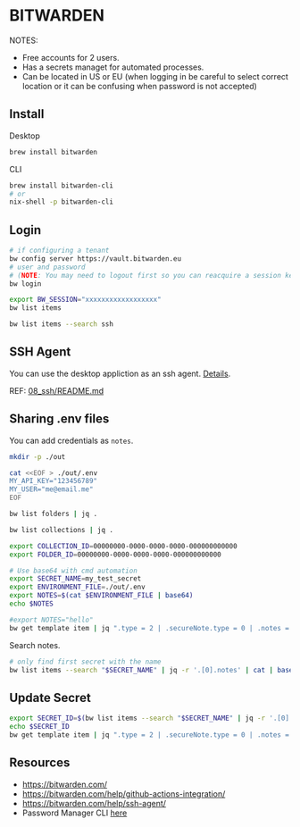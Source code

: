 # BITWARDEN

NOTES:

* Free accounts for 2 users.  
* Has a secrets managet for automated processes.  
* Can be located in US or EU (when logging in be careful to select correct location or it can be confusing when password is not accepted)

## Install

Desktop

```sh
brew install bitwarden
```

CLI

```sh
brew install bitwarden-cli  
# or
nix-shell -p bitwarden-cli
```

## Login

```sh
# if configuring a tenant
bw config server https://vault.bitwarden.eu
# user and password 
# (NOTE: You may need to logout first so you can reacquire a session key)
bw login

export BW_SESSION="xxxxxxxxxxxxxxxxxx"
bw list items

bw list items --search ssh
```

## SSH Agent

You can use the desktop appliction as an ssh agent. [Details](https://bitwarden.com/help/ssh-agent/).  

REF: [08_ssh/README.md](../08_ssh/README.md)  

## Sharing .env files

You can add credentials as `notes`.  

```sh
mkdir -p ./out

cat <<EOF > ./out/.env
MY_API_KEY="123456789"
MY_USER="me@email.me"
EOF

bw list folders | jq .

bw list collections | jq .

export COLLECTION_ID=00000000-0000-0000-0000-000000000000
export FOLDER_ID=00000000-0000-0000-0000-000000000000

# Use base64 with cmd automation
export SECRET_NAME=my_test_secret
export ENVIRONMENT_FILE=./out/.env
export NOTES=$(cat $ENVIRONMENT_FILE | base64)
echo $NOTES

#export NOTES="hello"
bw get template item | jq ".type = 2 | .secureNote.type = 0 | .notes = \"${NOTES}\" | .name = \"${SECRET_NAME}\" | .folderId = \"${FOLDER_ID}\" | .collectionIds = [\"${COLLECTION_ID}\"]" | bw encode | bw create item
```

Search notes.  

```sh
# only find first secret with the name
bw list items --search "$SECRET_NAME" | jq -r '.[0].notes' | cat | base64 -d
```

## Update Secret

```sh
export SECRET_ID=$(bw list items --search "$SECRET_NAME" | jq -r '.[0].id')
echo $SECRET_ID
bw get template item | jq ".type = 2 | .secureNote.type = 0 | .notes = \"${NOTES}\" | .name = \"${SECRET_NAME}\" | .folderId = \"${FOLDER_ID}\" | .collectionIds = [\"${COLLECTION_ID}\"]" | bw encode | bw edit item $SECRET_ID
```

## Resources

* https://bitwarden.com/
* https://bitwarden.com/help/github-actions-integration/
* https://bitwarden.com/help/ssh-agent/
* Password Manager CLI [here](https://bitwarden.com/help/cli)
